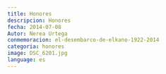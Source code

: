```yaml
---
title: Honores
descripcion: Honores
fecha: 2014-07-08
Autor: Nerea Urtega
conmemoracion: el-desembarco-de-elkano-1922-2014
categoria: honores
image: DSC_6201.jpg
language: es
---
```

